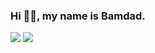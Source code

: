 ### Hi 👋🏽, my name is Bamdad.

![](https://github-readme-stats.vercel.app/api?username=bamdadsabbagh&count_private=true&show_icons=true&hide_title=true&hide_border=true&theme=transparent)
![](https://github-readme-stats.vercel.app/api/top-langs/?username=bamdadsabbagh&layout=compact&hide_title=true&hide_border=true&theme=transparent)
